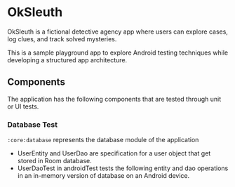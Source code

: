 # OkSleuth

OkSleuth is a fictional detective agency app where users can explore cases, log clues, and track solved mysteries.

This is a sample playground app to explore Android testing techniques while developing a structured app architecture.

## Components

The application has the following components that are tested through unit or UI tests.

### Database Test

`:core:database` represents the database module of the application
- UserEntity and UserDao are specification for a user object that get stored in Room database.
- UserDaoTest in androidTest tests the following entity and dao operations in an in-memory version of database on an Android device.
